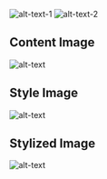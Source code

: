 ![alt-text-1](https://github.com/emreyesilyurt/neural_style_transfer/blob/master/content.jpg?raw=true "content_image") ![alt-text-2](https://github.com/emreyesilyurt/neural_style_transfer/blob/master/style.jpg?raw=true "style_image")




## Content Image
![alt-text](https://github.com/emreyesilyurt/neural_style_transfer/blob/master/content.jpg?raw=true)

## Style Image
![alt-text](https://github.com/emreyesilyurt/neural_style_transfer/blob/master/style.jpg?raw=true)

## Stylized Image
![alt-text](https://github.com/emreyesilyurt/neural_style_transfer/blob/master/stylized-image.png?raw=true)
